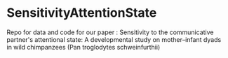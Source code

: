 # SensitivityAttentionState
Repo for data and code for our paper : Sensitivity to the communicative partner's attentional state: A developmental study on mother–infant dyads in wild chimpanzees (Pan troglodytes schweinfurthii)
